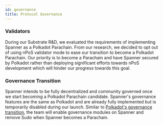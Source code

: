 ```yaml
---
id: governance
title: Protocol Governance
---
```


### Validators
During our Substrate R&D, we evaluated the requirements of implementing Spanner as a Polkadot Parachain.
From our research, we decided to opt out of using nPoS validator mode to ease our transition to become a Polkadot Parachain. 
Our priority is to become a Parachain and have Spanner secured by Polkadot rather than deploying significant efforts towards nPoS development 
which will hinder our progress towards this goal.

### Governance Transition
Spanner intends to be fully decentralized and community governed once we start becoming a Polkadot Parachain candidate. 
Spanner's governance features are the same as Polkadot and are already fully implemented but is temporarily disabled during our launch.
Similar to [Polkadot's governance transition](https://polkadot.network/launch-governance/), the team will enable governance modules on Spanner and remove Sudo 
when Spanner becomes a Parachain.
